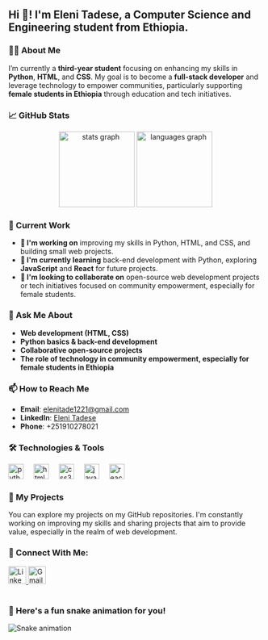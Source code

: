 <h2 align="left">Hi 👋! I'm Eleni Tadese, a Computer Science and Engineering student from Ethiopia.</h2>

### 👩‍💻 About Me

I’m currently a **third-year student** focusing on enhancing my skills in **Python**, **HTML**, and **CSS**. My goal is to become a **full-stack developer** and leverage technology to empower communities, particularly supporting **female students in Ethiopia** through education and tech initiatives.

### 📈 GitHub Stats

<div align="center">
  <img src="https://github-readme-stats.vercel.app/api?username=elenitadese&hide_title=false&hide_rank=false&show_icons=true&include_all_commits=true&count_private=true&disable_animations=false&theme=dracula&locale=en&hide_border=false" height="150" alt="stats graph" />
  <img src="https://github-readme-stats.vercel.app/api/top-langs?username=elenitadese&locale=en&hide_title=false&layout=compact&card_width=320&langs_count=5&theme=dracula&hide_border=false" height="150" alt="languages graph" />
</div>

### 🚀 Current Work

- **🔭 I'm working on** improving my skills in Python, HTML, and CSS, and building small web projects.
- **🌱 I'm currently learning** back-end development with Python, exploring **JavaScript** and **React** for future projects.
- **👯 I'm looking to collaborate on** open-source web development projects or tech initiatives focused on community empowerment, especially for female students.

### 💬 Ask Me About

- **Web development (HTML, CSS)**
- **Python basics & back-end development**
- **Collaborative open-source projects**
- **The role of technology in community empowerment, especially for female students in Ethiopia**

### 📫 How to Reach Me

- **Email**: [elenitade1221@gmail.com](mailto:elenitade1221@gmail.com)
- **LinkedIn**: [Eleni Tadese](https://www.linkedin.com/in/eleni-tadese/)
- **Phone**: +251910278021

### 🛠️ Technologies & Tools

<div align="left">
  <img src="https://cdn.jsdelivr.net/gh/devicons/devicon/icons/python/python-original.svg" height="30" alt="python logo" />
  <img width="12" />
  <img src="https://cdn.jsdelivr.net/gh/devicons/devicon/icons/html5/html5-original.svg" height="30" alt="html5 logo" />
  <img width="12" />
  <img src="https://cdn.jsdelivr.net/gh/devicons/devicon/icons/css3/css3-original.svg" height="30" alt="css3 logo" />
  <img width="12" />
  <img src="https://cdn.jsdelivr.net/gh/devicons/devicon/icons/javascript/javascript-original.svg" height="30" alt="javascript logo" />
  <img width="12" />
  <img src="https://cdn.jsdelivr.net/gh/devicons/devicon/icons/react/react-original.svg" height="30" alt="react logo" />
</div>

### 📄 My Projects

You can explore my projects on my GitHub repositories. I'm constantly working on improving my skills and sharing projects that aim to provide value, especially in the realm of web development.

### 📌 Connect With Me:

<div align="left">
  <a href="https://www.linkedin.com/in/eleni-tadese/" target="blank">
    <img src="https://img.shields.io/static/v1?message=LinkedIn&logo=linkedin&label=&color=0077B5&logoColor=white&labelColor=&style=for-the-badge" height="35" alt="LinkedIn logo" />
  </a>
  <a href="mailto:elenitade1221@gmail.com" target="blank">
    <img src="https://img.shields.io/static/v1?message=Gmail&logo=gmail&label=&color=D14836&logoColor=white&labelColor=&style=for-the-badge" height="35" alt="Gmail logo" />
  </a>
</div>

<br clear="both">

### 🐍 Here's a fun snake animation for you!

<img src="https://raw.githubusercontent.com/elenitadese/elenitadese/output/snake.svg" alt="Snake animation" />
